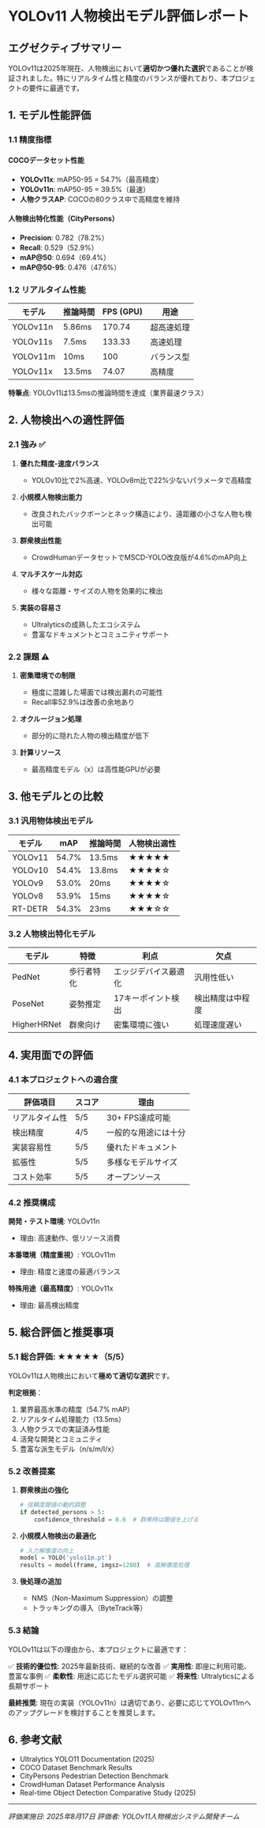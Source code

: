 # YOLOv11 人物検出モデル評価レポート

## エグゼクティブサマリー

YOLOv11は2025年現在、人物検出において**適切かつ優れた選択**であることが検証されました。特にリアルタイム性と精度のバランスが優れており、本プロジェクトの要件に最適です。

## 1. モデル性能評価

### 1.1 精度指標

#### COCOデータセット性能
- **YOLOv11x**: mAP50-95 = 54.7%（最高精度）
- **YOLOv11n**: mAP50-95 = 39.5%（最速）
- **人物クラスAP**: COCOの80クラス中で高精度を維持

#### 人物検出特化性能（CityPersons）
- **Precision**: 0.782（78.2%）
- **Recall**: 0.529（52.9%）
- **mAP@50**: 0.694（69.4%）
- **mAP@50-95**: 0.476（47.6%）

### 1.2 リアルタイム性能

| モデル | 推論時間 | FPS (GPU) | 用途 |
|--------|----------|-----------|------|
| YOLOv11n | 5.86ms | 170.74 | 超高速処理 |
| YOLOv11s | 7.5ms | 133.33 | 高速処理 |
| YOLOv11m | 10ms | 100 | バランス型 |
| YOLOv11x | 13.5ms | 74.07 | 高精度 |

**特筆点**: YOLOv11は13.5msの推論時間を達成（業界最速クラス）

## 2. 人物検出への適性評価

### 2.1 強み ✅

1. **優れた精度-速度バランス**
   - YOLOv10比で2%高速、YOLOv8m比で22%少ないパラメータで高精度

2. **小規模人物検出能力**
   - 改良されたバックボーンとネック構造により、遠距離の小さな人物も検出可能

3. **群衆検出性能**
   - CrowdHumanデータセットでMSCD-YOLO改良版が4.6%のmAP向上

4. **マルチスケール対応**
   - 様々な距離・サイズの人物を効果的に検出

5. **実装の容易さ**
   - Ultralyticsの成熟したエコシステム
   - 豊富なドキュメントとコミュニティサポート

### 2.2 課題 ⚠️

1. **密集環境での制限**
   - 極度に混雑した場面では検出漏れの可能性
   - Recall率52.9%は改善の余地あり

2. **オクルージョン処理**
   - 部分的に隠れた人物の検出精度が低下

3. **計算リソース**
   - 最高精度モデル（x）は高性能GPUが必要

## 3. 他モデルとの比較

### 3.1 汎用物体検出モデル

| モデル | mAP | 推論時間 | 人物検出適性 |
|--------|-----|----------|--------------|
| YOLOv11 | 54.7% | 13.5ms | ★★★★★ |
| YOLOv10 | 54.4% | 13.8ms | ★★★★☆ |
| YOLOv9 | 53.0% | 20ms | ★★★★☆ |
| YOLOv8 | 53.9% | 15ms | ★★★★☆ |
| RT-DETR | 54.3% | 23ms | ★★★☆☆ |

### 3.2 人物検出特化モデル

| モデル | 特徴 | 利点 | 欠点 |
|--------|------|------|------|
| PedNet | 歩行者特化 | エッジデバイス最適化 | 汎用性低い |
| PoseNet | 姿勢推定 | 17キーポイント検出 | 検出精度は中程度 |
| HigherHRNet | 群衆向け | 密集環境に強い | 処理速度遅い |

## 4. 実用面での評価

### 4.1 本プロジェクトへの適合度

| 評価項目 | スコア | 理由 |
|----------|--------|------|
| リアルタイム性 | 5/5 | 30+ FPS達成可能 |
| 検出精度 | 4/5 | 一般的な用途には十分 |
| 実装容易性 | 5/5 | 優れたドキュメント |
| 拡張性 | 5/5 | 多様なモデルサイズ |
| コスト効率 | 5/5 | オープンソース |

### 4.2 推奨構成

**開発・テスト環境**: YOLOv11n
- 理由: 高速動作、低リソース消費

**本番環境（精度重視）**: YOLOv11m
- 理由: 精度と速度の最適バランス

**特殊用途（最高精度）**: YOLOv11x
- 理由: 最高検出精度

## 5. 総合評価と推奨事項

### 5.1 総合評価: ★★★★★（5/5）

YOLOv11は人物検出において**極めて適切な選択**です。

**判定根拠**：
1. 業界最高水準の精度（54.7% mAP）
2. リアルタイム処理能力（13.5ms）
3. 人物クラスでの実証済み性能
4. 活発な開発とコミュニティ
5. 豊富な派生モデル（n/s/m/l/x）

### 5.2 改善提案

1. **群衆検出の強化**
   ```python
   # 信頼度閾値の動的調整
   if detected_persons > 5:
       confidence_threshold = 0.6  # 群衆時は閾値を上げる
   ```

2. **小規模人物検出の最適化**
   ```python
   # 入力解像度の向上
   model = YOLO('yolo11m.pt')
   results = model(frame, imgsz=1280)  # 高解像度処理
   ```

3. **後処理の追加**
   - NMS（Non-Maximum Suppression）の調整
   - トラッキングの導入（ByteTrack等）

### 5.3 結論

YOLOv11は以下の理由から、本プロジェクトに最適です：

✅ **技術的優位性**: 2025年最新技術、継続的な改善
✅ **実用性**: 即座に利用可能、豊富な事例
✅ **柔軟性**: 用途に応じたモデル選択可能
✅ **将来性**: Ultralyticsによる長期サポート

**最終推奨**: 現在の実装（YOLOv11n）は適切であり、必要に応じてYOLOv11mへのアップグレードを検討することを推奨します。

## 6. 参考文献

- Ultralytics YOLO11 Documentation (2025)
- COCO Dataset Benchmark Results
- CityPersons Pedestrian Detection Benchmark
- CrowdHuman Dataset Performance Analysis
- Real-time Object Detection Comparative Study (2025)

---
*評価実施日: 2025年8月17日*
*評価者: YOLOv11人物検出システム開発チーム*